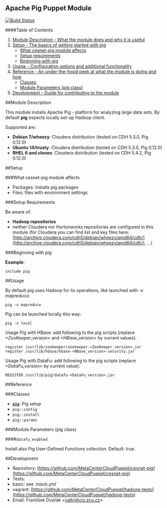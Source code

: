 ## Apache Pig Puppet Module

[![Build Status](https://travis-ci.org/MetaCenterCloudPuppet/cesnet-pig.svg?branch=master)](https://travis-ci.org/MetaCenterCloudPuppet/cesnet-pig)

####Table of Contents

1. [Module Description - What the module does and why it is useful](#module-description)
2. [Setup - The basics of getting started with pig](#setup)
    * [What cesnet-pig module affects](#what-pig-affects)
    * [Setup requirements](#setup-requirements)
    * [Beginning with pig](#beginning-with-pig)
3. [Usage - Configuration options and additional functionality](#usage)
4. [Reference - An under-the-hood peek at what the module is doing and how](#reference)
    * [Classes](#classes)
    * [Module Parameters (pig class)](#parameters)
5. [Development - Guide for contributing to the module](#development)

<a name="module-description"></a>
##Module Description

This module installs Apache Pig - platform for analyzing large data sets. By default **pig** expects locally set-up Hadoop client.

Supported are:

* **Debian 7/wheezy**: Cloudera distribution (tested on CDH 5.3.0, Pig 0.12.0)
* **Ubuntu 14/trusty**: Cloudera distribution (tested on CDH 5.3.0, Pig 0.12.0)
* **RHEL 6 and clones**: Cloudera distribution (tested on CDH 5.4.2, Pig 0.12.0)

<a name="setup"></a>
##Setup

<a name="what-pig-affects"></a>
###What cesnet-pig module affects

* Packages: installs pig packages
* Files: files with environment settings

<a name="setup-requirements"></a>
###Setup Requirements

Be aware of:

* **Hadoop repositories**
 * neither Cloudera nor Hortonworks repositories are configured in this module (for Cloudera you can find list and key files here: [http://archive.cloudera.com/cdh5/debian/wheezy/amd64/cdh/](http://archive.cloudera.com/cdh5/debian/wheezy/amd64/cdh/), ...)

<a name="beginning-with-pig"></a>
###Beginning with pig

**Example**:

    include pig

<a name="usage"></a>
##Usage

By default pig uses Hadoop for its operations, like launched with *-x mapreduce*:

    pig -x mapreduce

Pig can be launched locally this way:

    pig -x local

Usage Pig with HBase: add following to the pig scripts (replace *&lt;ZooKeeper_version&gt;* and *&lt;HBase_version&gt;* by current values):

    register /usr/lib/zookeeper/zookeeper-<ZooKeeper_version>.jar
    register /usr/lib/hbase/hbase-<HBase_version>-security.jar

Usage Pig with DataFu: add following to the pig scripts (replace *&lt;DataFu_version&gt;* by current value):

    REGISTER /usr/lib/pig/datafu-<DataFu_version>.jar

<a name="reference"></a>
##Reference

<a name="classes"></a>
###Classes

* [**`pig`**](#class-pig): Pig setup
* `pig::config`
* `pig::install`
* `pig::params`

<a name="parameters"></a>
<a name="class-pig"></a>
###Module Parameters (pig class)

####`datafu_enabled`

Install also Pig User-Defined Functions collection. Default: true.

<a name="development"></a>
##Development

* Repository: [https://github.com/MetaCenterCloudPuppet/cesnet-pig](https://github.com/MetaCenterCloudPuppet/cesnet-pig)
* Tests:
 * basic: see *.travis.yml*
 * vagrant: [https://github.com/MetaCenterCloudPuppet/hadoop-tests](https://github.com/MetaCenterCloudPuppet/hadoop-tests)
* Email: František Dvořák &lt;valtri@civ.zcu.cz&gt;
